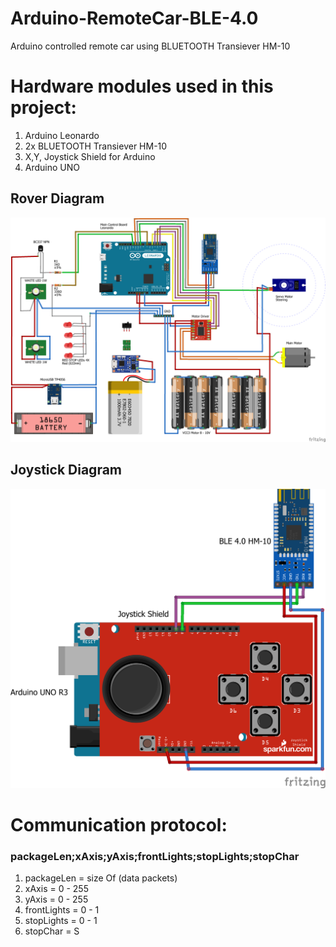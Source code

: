 # Arduino-RemoteCar-BLE-4.0
Arduino controlled remote car using BLUETOOTH Transiever HM-10

<h1> Hardware modules used in this project:</h1>

<ol>
  <li>Arduino Leonardo</li>
  <li>2x BLUETOOTH Transiever HM-10</li>
  <li>X,Y, Joystick Shield for Arduino</li>
  <li>Arduino UNO</li>
</ol>

<h2>Rover Diagram</h2>

![Rover Diagram](https://github.com/stlevkov/Arduino-RemoteCar-BLE-4.0/blob/master/Resources/Rover/ROVER-BLE-SCHEMATIC_bb.png) 


<h2>Joystick Diagram</h2>

![Rover Diagram](https://github.com/stlevkov/Arduino-RemoteCar-BLE-4.0/blob/master/Resources/Joystick/JOYSTICK-BLE-SCHEMATIC_bb.png)

# Communication protocol:
<h3>packageLen;xAxis;yAxis;frontLights;stopLights;stopChar</h3>

<ol>
	<li>packageLen  = size Of (data packets)</li>
	<li>xAxis       = 0 - 255               </li>
	<li>yAxis       = 0 - 255               </li>
	<li>frontLights = 0 - 1                 </li>
	<li>stopLights  = 0 - 1                 </li>
	<li>stopChar    = S                     </li>
</ol>
